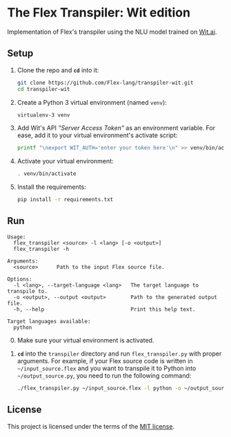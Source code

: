 # The Flex Transpiler: Wit edition

Implementation of Flex's transpiler using the NLU model trained on [Wit.ai](https://wit.ai).

## Setup

1. Clone the repo and **`cd`** into it:
   ```bash
   git clone https://github.com/Flex-lang/transpiler-wit.git
   cd transpiler-wit
   ```

1. Create a Python 3 virtual environment (named `venv`):
   ```bash
   virtualenv-3 venv
   ```

1. Add Wit's API _"Server Access Token"_ as an environment variable. For ease, add it to your virtual environment's activate script:
   ```bash
   printf "\nexport WIT_AUTH='enter your token here'\n" >> venv/bin/activate
   ```

1. Activate your virtual environment:
   ```bash
   . venv/bin/activate
   ```

1. Install the requirements:
   ```bash
   pip install -r requirements.txt
   ```

## Run

```
Usage:
  flex_transpiler <source> -l <lang> [-o <output>]
  flex_transpiler -h

Arguments:
  <source>      Path to the input Flex source file.

Options:
  -l <lang>, --target-language <lang>   The target language to transpile to.
  -o <output>, --output <output>        Path to the generated output file.
  -h, --help                            Print this help text.

Target languages available:
  python
```

0. Make sure your virtual environment is activated.

1. **`cd`** into the `transpiler` directory and run `flex_transpiler.py` with proper arguments. For example, if your Flex source code is written in `~/input_source.flex` and you want to transpile it to Python into `~/output_source.py`, you need to run the following command:
   ```bash
   ./flex_transpiler.py ~/input_source.flex -l python -o ~/output_source.py
   ```

## License

This project is licensed under the terms of the [MIT license](LICENSE).
